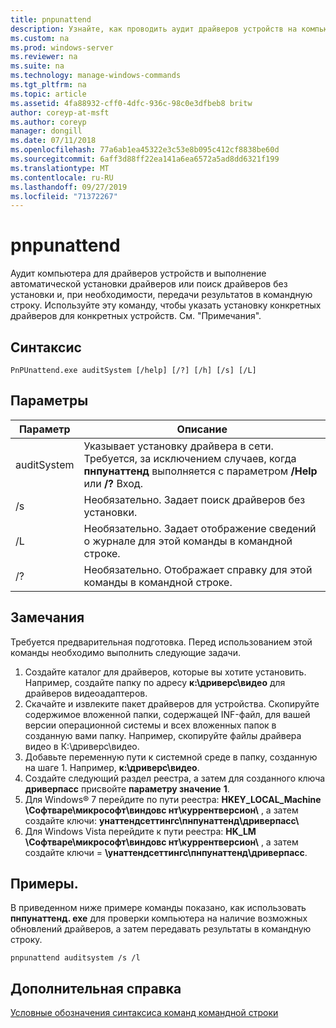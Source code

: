 ```yaml
---
title: pnpunattend
description: Узнайте, как проводить аудит драйверов устройств на компьютере, а также выполнять автоматическую установку драйверов.
ms.custom: na
ms.prod: windows-server
ms.reviewer: na
ms.suite: na
ms.technology: manage-windows-commands
ms.tgt_pltfrm: na
ms.topic: article
ms.assetid: 4fa88932-cff0-4dfc-936c-98c0e3dfbeb8 britw
author: coreyp-at-msft
ms.author: coreyp
manager: dongill
ms.date: 07/11/2018
ms.openlocfilehash: 77a6ab1ea45322e3c53e8b095c412cf8838be60d
ms.sourcegitcommit: 6aff3d88ff22ea141a6ea6572a5ad8dd6321f199
ms.translationtype: MT
ms.contentlocale: ru-RU
ms.lasthandoff: 09/27/2019
ms.locfileid: "71372267"
---
```

# <a name="pnpunattend"></a>pnpunattend

Аудит компьютера для драйверов устройств и выполнение автоматической установки драйверов или поиск драйверов без установки и, при необходимости, передачи результатов в командную строку. Используйте эту команду, чтобы указать установку конкретных драйверов для конкретных устройств. См. "Примечания".

## <a name="syntax"></a>Синтаксис

```
PnPUnattend.exe auditSystem [/help] [/?] [/h] [/s] [/L]
```

## <a name="parameters"></a>Параметры

|Параметр|Описание|
|---------|-----------|
|auditSystem|Указывает установку драйвера в сети.</br>Требуется, за исключением случаев, когда **пнпунаттенд** выполняется с параметром **/Help** или **/?** Вход.|
|/s|Необязательно. Задает поиск драйверов без установки.|
|/L|Необязательно. Задает отображение сведений о журнале для этой команды в командной строке.|
|/?|Необязательно. Отображает справку для этой команды в командной строке.|

## <a name="remarks"></a>Замечания

Требуется предварительная подготовка. Перед использованием этой команды необходимо выполнить следующие задачи.

1. Создайте каталог для драйверов, которые вы хотите установить. Например, создайте папку по адресу **к:\дриверс\видео** для драйверов видеоадаптеров.
2. Скачайте и извлеките пакет драйверов для устройства. Скопируйте содержимое вложенной папки, содержащей INF-файл, для вашей версии операционной системы и всех вложенных папок в созданную вами папку. Например, скопируйте файлы драйвера видео в К:\дриверс\видео.
3. Добавьте переменную пути к системной среде в папку, созданную на шаге 1. Например, **к:\дриверс\видео**.
4. Создайте следующий раздел реестра, а затем для созданного ключа **дриверпасс** присвойте **параметру значение** **1**.
5. Для Windows® 7 перейдите по пути реестра: **HKEY_LOCAL_Machine \Софтваре\микрософт\виндовс нт\куррентверсион\\** , а затем создайте ключи: **унаттендсеттингс\пнпунаттенд\дриверпасс\\**
6. Для Windows Vista перейдите к пути реестра: **HK_LM \Софтваре\микрософт\виндовс нт\куррентверсион\\** , а затем создайте ключи = **\унаттендсеттингс\пнпунаттенд\дриверпасс**.

## <a name="examples"></a>Примеры.

В приведенном ниже примере команды показано, как использовать **пнпунаттенд. exe** для проверки компьютера на наличие возможных обновлений драйверов, а затем передавать результаты в командную строку.

```
pnpunattend auditsystem /s /l 
```

## <a name="additional-references"></a>Дополнительная справка

[Условные обозначения синтаксиса команд командной строки](command-line-syntax-key.md)